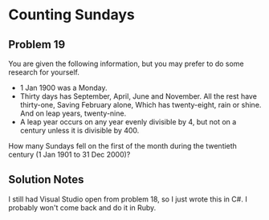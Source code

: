 # Counting Sundays
## Problem 19
You are given the following information, but you may prefer to do some research for yourself.

* 1 Jan 1900 was a Monday.
* Thirty days has September, April, June and November. All the rest have thirty-one, Saving February alone, Which has twenty-eight, rain or shine. And on leap years, twenty-nine.
* A leap year occurs on any year evenly divisible by 4, but not on a century unless it is divisible by 400.

How many Sundays fell on the first of the month during the twentieth century (1 Jan 1901 to 31 Dec 2000)?

## Solution Notes
I still had Visual Studio open from problem 18, so I just wrote this in C#. I probably 
won't come back and do it in Ruby.